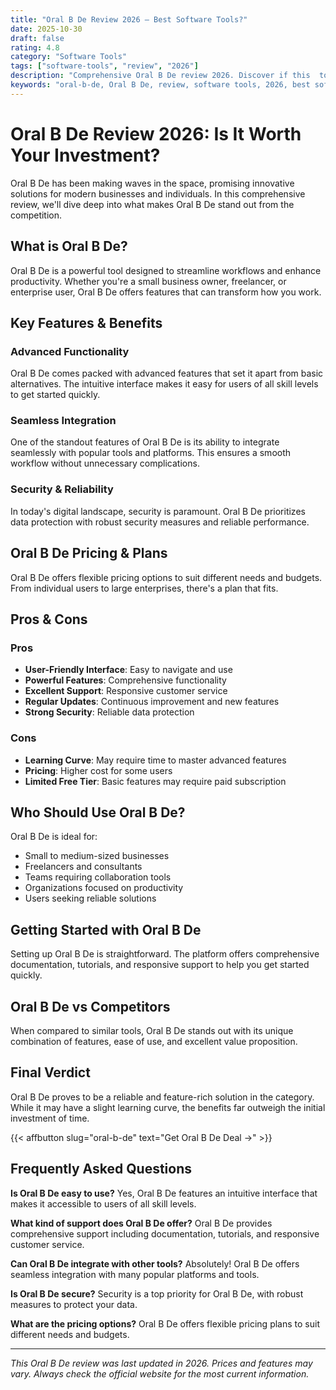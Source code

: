 ```yaml
---
title: "Oral B De Review 2026 – Best Software Tools?"
date: 2025-10-30
draft: false
rating: 4.8
category: "Software Tools"
tags: ["software-tools", "review", "2026"]
description: "Comprehensive Oral B De review 2026. Discover if this  tool is the best choice for your needs."
keywords: "oral-b-de, Oral B De, review, software tools, 2026, best software tools"
---
```


# Oral B De Review 2026: Is It Worth Your Investment?

Oral B De has been making waves in the  space, promising innovative solutions for modern businesses and individuals. In this comprehensive review, we'll dive deep into what makes Oral B De stand out from the competition.

## What is Oral B De?

Oral B De is a powerful  tool designed to streamline workflows and enhance productivity. Whether you're a small business owner, freelancer, or enterprise user, Oral B De offers features that can transform how you work.

## Key Features & Benefits

### Advanced Functionality
Oral B De comes packed with advanced features that set it apart from basic alternatives. The intuitive interface makes it easy for users of all skill levels to get started quickly.

### Seamless Integration
One of the standout features of Oral B De is its ability to integrate seamlessly with popular tools and platforms. This ensures a smooth workflow without unnecessary complications.

### Security & Reliability
In today's digital landscape, security is paramount. Oral B De prioritizes data protection with robust security measures and reliable performance.

## Oral B De Pricing & Plans

Oral B De offers flexible pricing options to suit different needs and budgets. From individual users to large enterprises, there's a plan that fits.

## Pros & Cons

### Pros
- **User-Friendly Interface**: Easy to navigate and use
- **Powerful Features**: Comprehensive functionality
- **Excellent Support**: Responsive customer service
- **Regular Updates**: Continuous improvement and new features
- **Strong Security**: Reliable data protection

### Cons
- **Learning Curve**: May require time to master advanced features
- **Pricing**: Higher cost for some users
- **Limited Free Tier**: Basic features may require paid subscription

## Who Should Use Oral B De?

Oral B De is ideal for:
- Small to medium-sized businesses
- Freelancers and consultants
- Teams requiring collaboration tools
- Organizations focused on productivity
- Users seeking reliable  solutions

## Getting Started with Oral B De

Setting up Oral B De is straightforward. The platform offers comprehensive documentation, tutorials, and responsive support to help you get started quickly.

## Oral B De vs Competitors

When compared to similar tools, Oral B De stands out with its unique combination of features, ease of use, and excellent value proposition.

## Final Verdict

Oral B De proves to be a reliable and feature-rich solution in the  category. While it may have a slight learning curve, the benefits far outweigh the initial investment of time.

{{< affbutton slug="oral-b-de" text="Get Oral B De Deal →" >}}

## Frequently Asked Questions

**Is Oral B De easy to use?**
Yes, Oral B De features an intuitive interface that makes it accessible to users of all skill levels.

**What kind of support does Oral B De offer?**
Oral B De provides comprehensive support including documentation, tutorials, and responsive customer service.

**Can Oral B De integrate with other tools?**
Absolutely! Oral B De offers seamless integration with many popular platforms and tools.

**Is Oral B De secure?**
Security is a top priority for Oral B De, with robust measures to protect your data.

**What are the pricing options?**
Oral B De offers flexible pricing plans to suit different needs and budgets.

---

*This Oral B De review was last updated in 2026. Prices and features may vary. Always check the official website for the most current information.*
